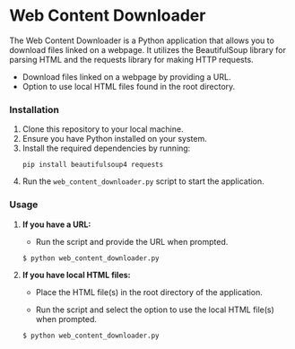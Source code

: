 # Web Content Downloader

The Web Content Downloader is a Python application that allows you to download files linked on a webpage. It utilizes the BeautifulSoup library for parsing HTML and the requests library for making HTTP requests.

- Download files linked on a webpage by providing a URL.
- Option to use local HTML files found in the root directory.

### Installation
1. Clone this repository to your local machine.
2. Ensure you have Python installed on your system.
3. Install the required dependencies by running:
    ```
    pip install beautifulsoup4 requests
    ```
4. Run the `web_content_downloader.py` script to start the application.

### Usage

1. **If you have a URL:**

    - Run the script and provide the URL when prompted.
    
    ```
    $ python web_content_downloader.py
    ```

2. **If you have local HTML files:**

    - Place the HTML file(s) in the root directory of the application.
    
    - Run the script and select the option to use the local HTML file(s) when prompted.
    
    ```
    $ python web_content_downloader.py
    ```

